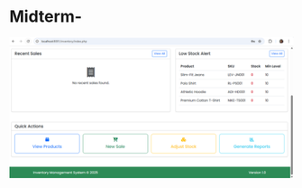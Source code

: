 # Midterm-
![image alt](https://github.com/khrings/Midterm-/blob/59c0b28dab0cd8a18ff022f158469de5d0c45495/log.png)
